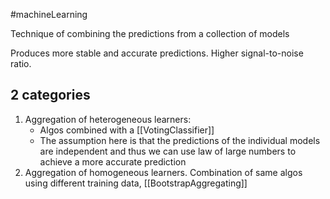 #machineLearning 

Technique of combining the predictions from a collection of models

Produces more stable and accurate predictions.
Higher signal-to-noise ratio.

## 2 categories
1. Aggregation of heterogeneous learners: 
	- Algos combined with a [[VotingClassifier]]
	- The assumption here is that the predictions of the individual models are independent and thus we can use law of large numbers to achieve a more accurate prediction
1. Aggregation of homogeneous learners.
	   Combination of same algos using different training data, [[BootstrapAggregating]]
	   
	

